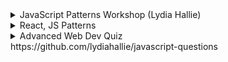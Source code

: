 <details>
  <summary>
    JavaScript Patterns Workshop (Lydia Hallie)
  </summary>
  <a href='https://javascriptpatterns.vercel.app/patterns'>Patterns</a>
  </details>
  <details>
  <summary>
   React, JS Patterns
  </summary>
  <a href='https://www.patterns.dev/react/incremental-static-rendering'>React Patterns</a>
  </details> 
  <details>
  <summary>
   Advanced Web Dev Quiz
  </summary>
  <a href='https://github.com/lydiahallie/advanced-web-dev-quiz?tab=readme-ov-file'>Quiz</a>
  </details>
  https://github.com/lydiahallie/javascript-questions
